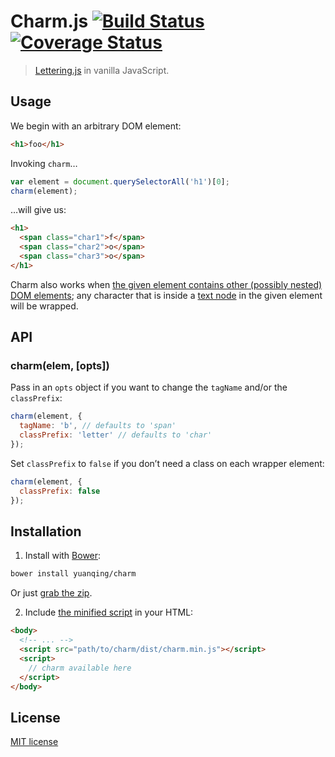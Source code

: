 # Charm.js [![Build Status](https://img.shields.io/travis/yuanqing/charm.svg?style=flat)](https://travis-ci.org/yuanqing/charm) [![Coverage Status](https://img.shields.io/coveralls/yuanqing/charm.svg?style=flat)](https://coveralls.io/r/yuanqing/charm)

> [Lettering.js](https://github.com/davatron5000/Lettering.js) in vanilla JavaScript.

## Usage

We begin with an arbitrary DOM element:

```html
<h1>foo</h1>
```

Invoking `charm`&hellip;

```js
var element = document.querySelectorAll('h1')[0];
charm(element);
```

&hellip;will give us:

```html
<h1>
  <span class="char1">f</span>
  <span class="char2">o</span>
  <span class="char3">o</span>
</h1>
```

Charm also works when [the given element contains other (possibly nested) DOM elements](https://github.com/yuanqing/charm/blob/master/test/spec/charm.spec.js); any character that is inside a [text node](https://developer.mozilla.org/en-US/docs/Web/API/Text) in the given element will be wrapped.

## API

### charm(elem, [opts])

Pass in an `opts` object if you want to change the `tagName` and/or the `classPrefix`:

```js
charm(element, {
  tagName: 'b', // defaults to 'span'
  classPrefix: 'letter' // defaults to 'char'
});
```

Set `classPrefix` to `false` if you don&rsquo;t need a class on each wrapper element:

```js
charm(element, {
  classPrefix: false
});
```

## Installation

1. Install with [Bower](http://bower.io/):

  ```bash
  bower install yuanqing/charm
  ```

  Or just [grab the zip](https://github.com/yuanqing/charm/archive/master.zip).

2. Include [the minified script](https://github.com/yuanqing/charm/blob/master/dist/charm.min.js) in your HTML:

  ```html
  <body>
    <!-- ... -->
    <script src="path/to/charm/dist/charm.min.js"></script>
    <script>
      // charm available here
    </script>
  </body>
  ```

## License

[MIT license](https://github.com/yuanqing/charm/blob/master/LICENSE)